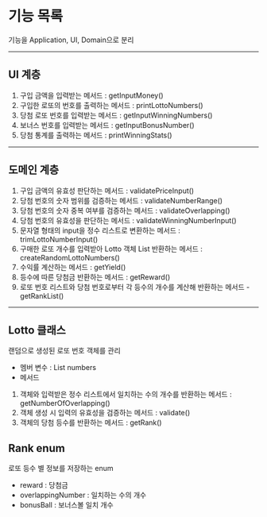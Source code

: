 # 기능 목록

기능을 Application, UI, Domain으로 분리

---

## UI 계층
1. 구입 금액을 입력받는 메서드 : getInputMoney()
2. 구입한 로또의 번호를 출력하는 메서드 : printLottoNumbers()
3. 당첨 로또 번호를 입력받는 메서드 : getInputWinningNumbers()
4. 보너스 번호를 입력받는 메서드 : getInputBonusNumber()
5. 당첨 통계를 출력하는 메서드 : printWinningStats()

---

## 도메인 계층
1. 구입 금액의 유효성 판단하는 메서드 : validatePriceInput()
2. 당첨 번호의 숫자 범위를 검증하는 메서드 : validateNumberRange()
3. 당첨 번호의 숫자 중복 여부를 검증하는 메서드 : validateOverlapping()
4. 당첨 번호의 유효성을 판단하는 메서드 : validateWinningNumberInput()
5. 문자열 형태의 input을 정수 리스트로 변환하는 메서드 : trimLottoNumberInput()
6. 구매한 로또 개수를 입력받아 Lotto 객체 List 반환하는 메서드 : createRandomLottoNumbers()
7. 수익률 계산하는 메서드 : getYield()
8. 등수에 따른 당첨금 반환하는 메서드 : getReward()
9. 로또 번호 리스트와 당첨 번호로부터 각 등수의 개수를 계산해 반환하는 메서드 - getRankList()

---

## Lotto 클래스
 랜덤으로 생성된 로또 번호 객체를 관리
 - 멤버 변수 : List<Integer> numbers
 - 메서드
1. 객체와 입력받은 정수 리스트에서 일치하는 수의 개수를 반환하는 메서드 : getNumberOfOverlapping()
2. 객체 생성 시 입력의 유효성을 검증하는 메서드 : validate()
3. 객체의 당첨 등수를 반환하는 메서드 : getRank()

## Rank enum
 로또 등수 별 정보를 저장하는 enum
  - reward : 당첨금
  - overlappingNumber : 일치하는 수의 개수
  - bonusBall : 보너스볼 일치 개수